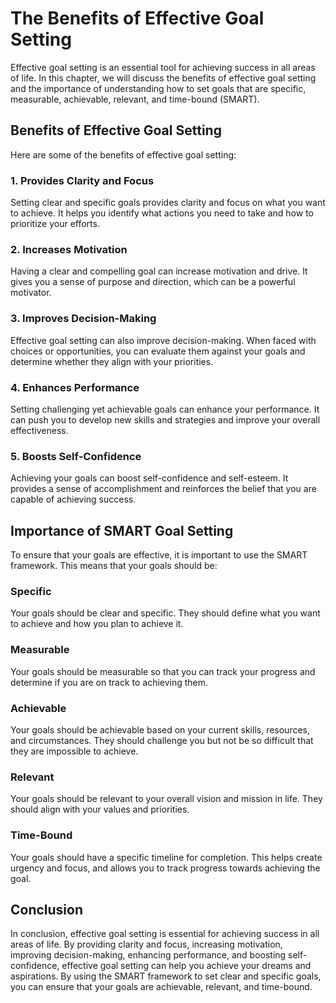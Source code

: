 The Benefits of Effective Goal Setting
=============================================================================

Effective goal setting is an essential tool for achieving success in all areas of life. In this chapter, we will discuss the benefits of effective goal setting and the importance of understanding how to set goals that are specific, measurable, achievable, relevant, and time-bound (SMART).

Benefits of Effective Goal Setting
----------------------------------

Here are some of the benefits of effective goal setting:

### 1. Provides Clarity and Focus

Setting clear and specific goals provides clarity and focus on what you want to achieve. It helps you identify what actions you need to take and how to prioritize your efforts.

### 2. Increases Motivation

Having a clear and compelling goal can increase motivation and drive. It gives you a sense of purpose and direction, which can be a powerful motivator.

### 3. Improves Decision-Making

Effective goal setting can also improve decision-making. When faced with choices or opportunities, you can evaluate them against your goals and determine whether they align with your priorities.

### 4. Enhances Performance

Setting challenging yet achievable goals can enhance your performance. It can push you to develop new skills and strategies and improve your overall effectiveness.

### 5. Boosts Self-Confidence

Achieving your goals can boost self-confidence and self-esteem. It provides a sense of accomplishment and reinforces the belief that you are capable of achieving success.

Importance of SMART Goal Setting
--------------------------------

To ensure that your goals are effective, it is important to use the SMART framework. This means that your goals should be:

### Specific

Your goals should be clear and specific. They should define what you want to achieve and how you plan to achieve it.

### Measurable

Your goals should be measurable so that you can track your progress and determine if you are on track to achieving them.

### Achievable

Your goals should be achievable based on your current skills, resources, and circumstances. They should challenge you but not be so difficult that they are impossible to achieve.

### Relevant

Your goals should be relevant to your overall vision and mission in life. They should align with your values and priorities.

### Time-Bound

Your goals should have a specific timeline for completion. This helps create urgency and focus, and allows you to track progress towards achieving the goal.

Conclusion
----------

In conclusion, effective goal setting is essential for achieving success in all areas of life. By providing clarity and focus, increasing motivation, improving decision-making, enhancing performance, and boosting self-confidence, effective goal setting can help you achieve your dreams and aspirations. By using the SMART framework to set clear and specific goals, you can ensure that your goals are achievable, relevant, and time-bound.


